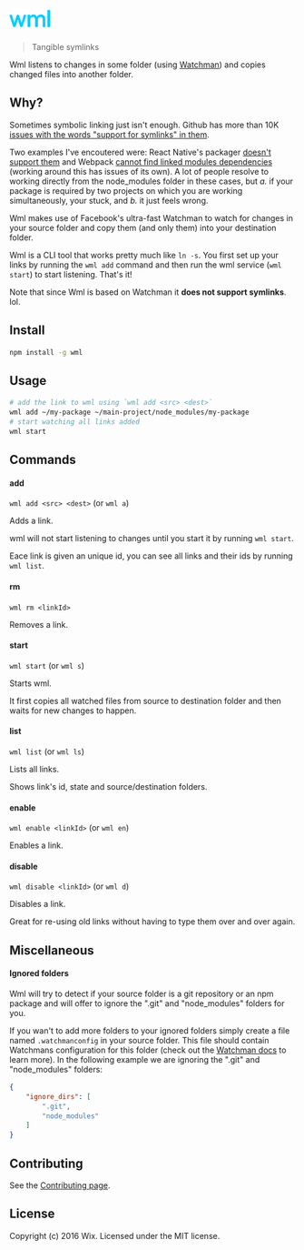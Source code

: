# <img src="media/logo.png" width="72">

> Tangible symlinks

Wml listens to changes in some folder (using [Watchman](https://facebook.github.io/watchman/)) and copies changed files into another folder.

## Why?

Sometimes symbolic linking just isn't enough. Github has more than 10K [issues with the words "support for symlinks" in them](https://github.com/search?utf8=✓&q=support+for+symlinks&type=Issues). 

Two examples I've encoutered were: React Native's packager [doesn't support them](https://github.com/facebook/react-native/issues/637) and Webpack [cannot find linked modules dependencies](http://webpack.github.io/docs/troubleshooting.html#npm-linked-modules-doesn-t-find-their-dependencies) (working around this has issues of its own). A lot of people resolve to working directly from the node_modules folder in these cases, but *a.* if your package is required by two projects on which you are working simultaneously, your stuck, and *b.* it just feels wrong.

Wml makes use of Facebook's ultra-fast Watchman to watch for changes in your source folder and copy them (and only them) into your destination folder.

Wml is a CLI tool that works pretty much like `ln -s`. You first set up your links by running the `wml add` command and then run the wml service (`wml start`) to start listening. That's it!

Note that since Wml is based on Watchman it **does not support symlinks**. lol.

## Install

```sh
npm install -g wml
```

## Usage

```sh
# add the link to wml using `wml add <src> <dest>`
wml add ~/my-package ~/main-project/node_modules/my-package
# start watching all links added
wml start
```

## Commands

#### add

`wml add <src> <dest>` (or `wml a`)

Adds a link.

wml will not start listening to changes until you start it by running `wml start`.

Eace link is given an unique id, you can see all links and their ids by running `wml list`.

#### rm

`wml rm <linkId>`

Removes a link.

#### start

`wml start` (or `wml s`)

Starts wml.

It first copies all watched files from source to destination folder and then waits for new changes to happen.

#### list

`wml list` (or `wml ls`)

Lists all links.

Shows link's id, state and source/destination folders.

#### enable

`wml enable <linkId>` (or `wml en`)

Enables a link.

#### disable

`wml disable <linkId>` (or `wml d`)

Disables a link.

Great for re-using old links without having to type them over and over again.

## Miscellaneous

#### Ignored folders

Wml will try to detect if your source folder is a git repository or an npm package and will offer to ignore the ".git" and "node_modules" folders for you.

If you wan't to add more folders to your ignored folders simply create a file named `.watchmanconfig` in your source folder. This file should contain Watchmans configuration for this folder (check out the [Watchman docs](https://facebook.github.io/watchman/docs/config.html) to learn more). In the following example we are ignoring the ".git" and "node_modules" folders:

```json
{
    "ignore_dirs": [
        ".git",
        "node_modules"
    ]
}
```

## Contributing

See the [Contributing page](CONTRIBUTING.md).

## License

Copyright (c) 2016 Wix. Licensed under the MIT license.
